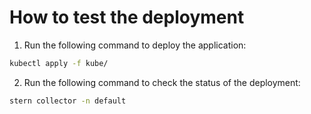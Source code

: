 # How to test the deployment

1. Run the following command to deploy the application:

```bash
kubectl apply -f kube/
```

2. Run the following command to check the status of the deployment:

```bash
stern collector -n default
```
